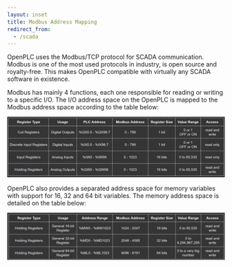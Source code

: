 ```yaml
---
layout: inset
title: Modbus Address Mapping
redirect_from:
  - /scada
--- 
```


OpenPLC uses the Modbus/TCP protocol for SCADA communication. Modbus is one of
the most used protocols in industry, is open source and royalty-free. This
makes OpenPLC compatible with virtually any SCADA software in existence.

Modbus has mainly 4 functions, each one responsible for reading or writing to
a specific I/O. The I/O address space on the OpenPLC is mapped to the Modbus
address space according to the table below:

![](locations.png)

OpenPLC also provides a separated address space for memory variables with
support for 16, 32 and 64 bit variables. The memory address space is detailed
on the table below:

![](locations-2.png)
